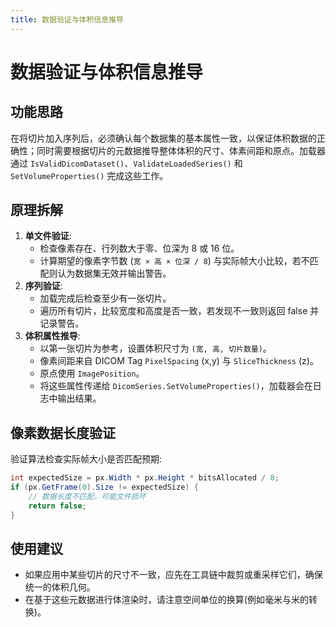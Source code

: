 ```yaml
---
title: 数据验证与体积信息推导
---
```

# 数据验证与体积信息推导

## 功能思路

在将切片加入序列后，必须确认每个数据集的基本属性一致，以保证体积数据的正确性；同时需要根据切片的元数据推导整体体积的尺寸、体素间距和原点。加载器通过 `IsValidDicomDataset()`、`ValidateLoadedSeries()` 和 `SetVolumeProperties()` 完成这些工作。

## 原理拆解

1. **单文件验证**:
   - 检查像素存在、行列数大于零、位深为 8 或 16 位。
   - 计算期望的像素字节数 (`宽 × 高 × 位深 / 8`) 与实际帧大小比较，若不匹配则认为数据集无效并输出警告。
2. **序列验证**:
   - 加载完成后检查至少有一张切片。
   - 遍历所有切片，比较宽度和高度是否一致，若发现不一致则返回 false 并记录警告。
3. **体积属性推导**:
   - 以第一张切片为参考，设置体积尺寸为 `(宽, 高, 切片数量)`。
   - 像素间距来自 DICOM Tag `PixelSpacing` (x,y) 与 `SliceThickness` (z)。
   - 原点使用 `ImagePosition`。
   - 将这些属性传递给 `DicomSeries.SetVolumeProperties()`，加载器会在日志中输出结果。

## 像素数据长度验证
验证算法检查实际帧大小是否匹配预期:
```csharp
int expectedSize = px.Width * px.Height * bitsAllocated / 8;
if (px.GetFrame(0).Size != expectedSize) {
    // 数据长度不匹配，可能文件损坏
    return false;
}
```
## 使用建议

- 如果应用中某些切片的尺寸不一致，应先在工具链中裁剪或重采样它们，确保统一的体积几何。
- 在基于这些元数据进行体渲染时，请注意空间单位的换算(例如毫米与米的转换)。
